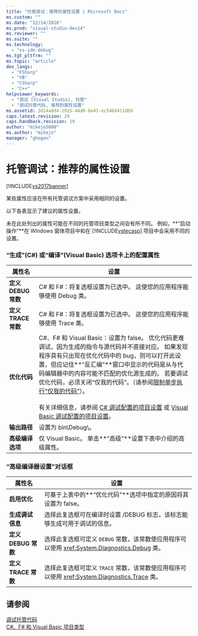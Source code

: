 ```yaml
---
title: "托管调试：推荐的属性设置 | Microsoft Docs"
ms.custom: ""
ms.date: "12/14/2016"
ms.prod: "visual-studio-dev14"
ms.reviewer: ""
ms.suite: ""
ms.technology: 
  - "vs-ide-debug"
ms.tgt_pltfrm: ""
ms.topic: "article"
dev_langs: 
  - "FSharp"
  - "VB"
  - "CSharp"
  - "C++"
helpviewer_keywords: 
  - "调试 [Visual Studio], 托管"
  - "调试托管代码, 推荐的属性设置"
ms.assetid: 3d14a8d4-2925-44d0-be41-ec546d411db9
caps.latest.revision: 29
caps.handback.revision: 29
author: "mikejo5000"
ms.author: "mikejo"
manager: "ghogen"
---
```

# 托管调试：推荐的属性设置
[!INCLUDE[vs2017banner](../code-quality/includes/vs2017banner.md)]

某些属性应该在所有托管调试方案中采用相同的设置。  
  
 以下各表显示了建议的属性设置。  
  
 未在此处列出的属性可能在不同的托管项目类型之间会有所不同。  例如，**“启动操作”**在 Windows 窗体项目中和在 [!INCLUDE[vstecasp](../code-quality/includes/vstecasp_md.md)] 项目中会采用不同的设置。  
  
### “生成”\(C\#\) 或“编译”\(Visual Basic\) 选项卡上的配置属性  
  
|**属性名**|**设置**|  
|-------------|------------|  
|**定义 DEBUG 常数**|C\# 和 F\#：将复选框设置为已选中。  这使您的应用程序能够使用 Debug 类。|  
|**定义 TRACE 常数**|C\# 和 F\#：将复选框设置为已选中。  这使您的应用程序能够使用 Trace 类。|  
|**优化代码**|C\#、F\# 和 Visual Basic：设置为 false。  优化代码更难调试，因为生成的指令与源代码并不直接对应。  如果发现程序具有只出现在优化代码中的 bug，则可以打开此设置，但应记住**“反汇编”**窗口中显示的代码是从与代码编辑器中的内容可能不匹配的优化源生成的。  若要调试优化代码，必须关闭“仅我的代码”。（请参阅[限制单步执行“仅我的代码”](../debugger/navigating-through-code-with-the-debugger.md#BKMK_Restrict_stepping_to_Just_My_Code)）。<br /><br /> 有关详细信息，请参阅 [C\# 调试配置的项目设置](../debugger/project-settings-for-csharp-debug-configurations.md) 或 [Visual Basic 调试配置的项目设置](../debugger/project-settings-for-a-visual-basic-debug-configuration.md)。|  
|**输出路径**|设置为 bin\\Debug\\。|  
|**高级编译选项**|仅 Visual Basic。  单击**“高级”**设置下表中介绍的高级属性。|  
  
### “高级编译器设置”对话框  
  
|**属性名**|**设置**|  
|-------------|------------|  
|**启用优化**|可基于上表中的**“优化代码”**选项中指定的原因将其设置为 false。|  
|**生成调试信息**|选择此复选框可在编译时设置 \/DEBUG 标志，该标志能够生成可用于调试的信息。|  
|**定义 DEBUG 常数**|选择此复选框可定义 `DEBUG` 常数，该常数使应用程序可以使用 <xref:System.Diagnostics.Debug> 类。|  
|**定义 TRACE 常数**|选择此复选框可定义 `TRACE` 常数，该常数使应用程序可以使用 <xref:System.Diagnostics.Trace> 类。|  
  
## 请参阅  
 [调试托管代码](../debugger/debugging-managed-code.md)   
 [C\#、F\# 和 Visual Basic 项目类型](../debugger/debugging-preparation-csharp-f-hash-and-visual-basic-project-types.md)